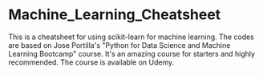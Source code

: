 # Machine_Learning_Cheatsheet
This is a cheatsheet for using scikit-learn for machine learning. The codes are based on Jose Portilla's "Python for Data Science and Machine Learning Bootcamp" course. It's an amazing course for starters and highly recommended. The course is available on Udemy.
